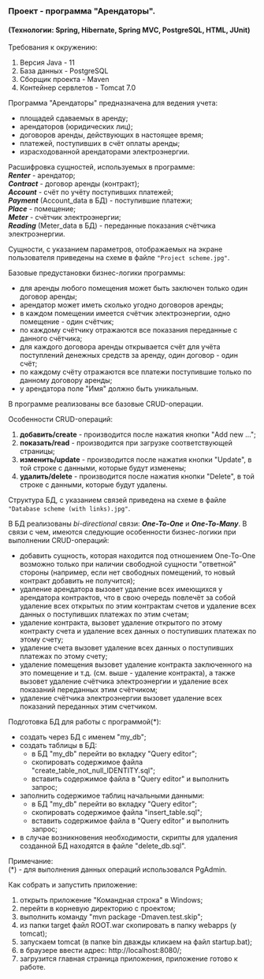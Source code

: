 ### Проект - программа "Арендаторы".  
#### (Технологии: Spring, Hibernate, Spring MVC, PostgreSQL, HTML, JUnit)

Требования к окружению:
1. Версия Java - 11
1. База данных - PostgreSQL
1. Сборщик проекта - Maven
1. Контейнер сервлетов - Tomcat 7.0


Программа "Арендаторы" предназначена для ведения учета:
- площадей сдаваемых в аренду;
- арендаторов (юридических лиц);
- договоров аренды, действующих в настоящее время;
- платежей, поступивших в счёт оплаты аренды;
- израсходованной арендаторами электроэнергии.


Расшифровка сущностей, используемых в программе:  
***Renter*** - арендатор;  
***Contract*** - договор аренды (контракт);  
***Account*** - счёт по учёту поступивших платежей;  
***Payment*** (Account_data в БД) - поступившие платежи;  
***Place*** - помещение;  
***Meter*** - счётчик электроэнергии;  
***Reading*** (Meter_data в БД) - переданные показания счётчика электроэнергии.  
  
Сущности, с указанием параметров, отображаемых на экране пользователя приведены на схеме в файле `"Project scheme.jpg"`.  

Базовые предустановки бизнес-логики программы:
- для аренды любого помещения может быть заключен только один договор аренды;
- арендатор может иметь сколько угодно договоров аренды;
- в каждом помещении имеется счётчик электроэнергии, одно помещение - один счётчик;
- по каждому счётчику отражаются все показания переданные с данного счётчика;
- для каждого договора аренды открывается счёт для учёта поступлений денежных средств за аренду, один договор - один счёт;
- по каждому счёту отражаются все платежи поступившие только по данному договору аренды;
- у арендатора поле "Имя" должно быть уникальным.

В программе реализованы все базовые CRUD-операции.

Особенности CRUD-операций:
1. **добавить/create** - производится после нажатия кнопки "Add new ...";
1. **показать/read** - производится при загрузке соответствующей страницы;
1. **изменить/update** - производится после нажатия кнопки "Update", в той строке с данными, которые будут изменены;
1. **удалить/delete** - производится после нажатия кнопки "Delete", в той строке с данными, которые будут удалены.

Структура БД, с указанием связей приведена на схеме в файле `"Database scheme (with links).jpg"`.

В БД реализованы *bi-directional* связи: ***One-To-One*** и ***One-To-Many***.
В связи с чем, имеются следующие особенности бизнес-логики при выполнении CRUD-операций:
- добавить сущность, которая находится под отношением One-To-One возможно только при наличии свободной сущности "ответной" стороны (например, если нет свободных помещений, то новый контракт добавить не получится);
- удаление арендатора вызовет удаление всех имеющихся у арендатора контрактов, что в свою очередь повлечёт за собой удаление всех открытых по этим контрактам счетов и удаление всех данных о поступивших платежах по этим счетам;
- удаление контракта, вызовет удаление открытого по этому контракту счета и удаление всех данных о поступивших платежах по этому счету;
- удаление счета вызовет удаление всех данных о поступивших платежах по этому счету;
- удаление помещения вызовет удаление контракта заключенного на это помещение и т.д. (см. выше - удаление контракта), а также вызовет удаление счётчика электроэнергии и удаление всех показаний переданных этим счётчиком;
- удаление счётчика электроэнергии вызовет удаление всех показаний переданных этим счетчиком.


Подготовка БД для работы с программой(*):
- создать через БД с именем "my_db";
- создать таблицы в БД:
	- в БД "my_db" перейти во вкладку "Query editor";
	- скопировать содержимое файла "create_table_not_null_IDENTITY.sql";
	- вставить содержимое файла в "Query editor" и выполнить запрос;
- заполнить содержимое таблиц начальными данными:
	- в БД "my_db" перейти во вкладку "Query editor";
	- скопировать содержимое файла "insert_table.sql";
	- вставить содержимое файла в "Query editor" и выполнить запрос;
- в случае возникновения необходимости, скрипты для удаления созданной БД находятся в файле "delete_db.sql".

Примечание:  
(*) - для выполнения данных операций использовался PgAdmin.


Как собрать и запустить приложение:
1. открыть приложение "Командная строка" в Windows;
1. перейти в корневую директорию с проектом;
1. выполнить команду "mvn package -Dmaven.test.skip";
1. из папки target файл ROOT.war скопировать в папку webapps (у tomcat);
1. запускаем tomcat (в папке bin дважды кликаем на файл startup.bat);
1. в браузере ввести адрес: http://localhost:8080/;
1. загрузится главная страница приложения, приложение готово к работе.
